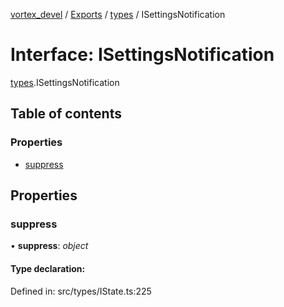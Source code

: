 [vortex_devel](../README.md) / [Exports](../modules.md) / [types](../modules/types.md) / ISettingsNotification

# Interface: ISettingsNotification

[types](../modules/types.md).ISettingsNotification

## Table of contents

### Properties

- [suppress](types.isettingsnotification.md#suppress)

## Properties

### suppress

• **suppress**: *object*

#### Type declaration:

Defined in: src/types/IState.ts:225

